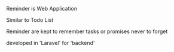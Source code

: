 Reminder is Web Application 

Similar to Todo List 

Reminder are kept to remember tasks or promises never to forget

developed in 'Laravel' for 'backend' 

